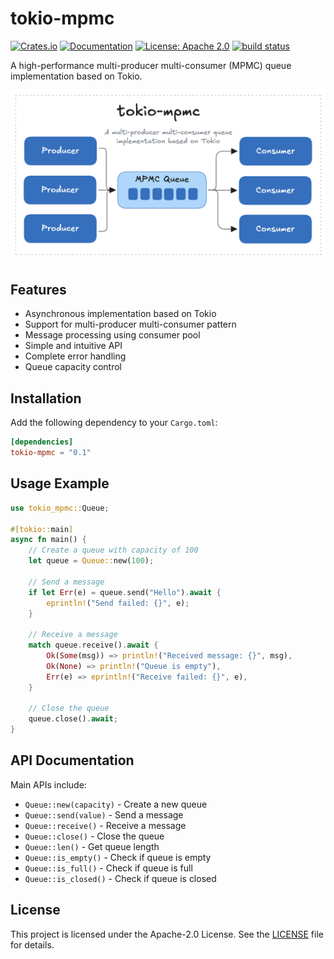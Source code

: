# tokio-mpmc

[![Crates.io](https://img.shields.io/crates/v/tokio-mpmc.svg)](https://crates.io/crates/tokio-mpmc)
[![Documentation](https://docs.rs/tokio-mpmc/badge.svg)](https://docs.rs/tokio-mpmc)
[![License: Apache 2.0](https://img.shields.io/badge/License-Apache2.0-yellow.svg)](https://opensource.org/license/apache-2-0)
[<img alt="build status" src="https://img.shields.io/github/actions/workflow/status/lispking/tokio-mpmc/ci.yml?branch=main&style=for-the-badge" height="20">](https://github.com/lispking/tokio-mpmc/actions?query=branch%3Amain)

A high-performance multi-producer multi-consumer (MPMC) queue implementation based on Tokio.

![architecture](docs/architecture.png)

## Features

- Asynchronous implementation based on Tokio
- Support for multi-producer multi-consumer pattern
- Message processing using consumer pool
- Simple and intuitive API
- Complete error handling
- Queue capacity control

## Installation

Add the following dependency to your `Cargo.toml`:

```toml
[dependencies]
tokio-mpmc = "0.1"
```

## Usage Example

```rust
use tokio_mpmc::Queue;

#[tokio::main]
async fn main() {
    // Create a queue with capacity of 100
    let queue = Queue::new(100);

    // Send a message
    if let Err(e) = queue.send("Hello").await {
        eprintln!("Send failed: {}", e);
    }

    // Receive a message
    match queue.receive().await {
        Ok(Some(msg)) => println!("Received message: {}", msg),
        Ok(None) => println!("Queue is empty"),
        Err(e) => eprintln!("Receive failed: {}", e),
    }

    // Close the queue
    queue.close().await;
}
```

## API Documentation

Main APIs include:

- `Queue::new(capacity)` - Create a new queue
- `Queue::send(value)` - Send a message
- `Queue::receive()` - Receive a message
- `Queue::close()` - Close the queue
- `Queue::len()` - Get queue length
- `Queue::is_empty()` - Check if queue is empty
- `Queue::is_full()` - Check if queue is full
- `Queue::is_closed()` - Check if queue is closed

## License

This project is licensed under the Apache-2.0 License. See the [LICENSE](LICENSE) file for details.
